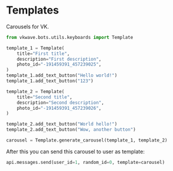 # Templates

Carousels for VK.


```python
from vkwave.bots.utils.keyboards import Template

template_1 = Template(
    title="First title",
    description="First description",
    photo_id="-191459391_457239025",
)
template_1.add_text_button("Hello world!")
template_1.add_text_button("123")

template_2 = Template(
    title="Second title",
    description="Second description",
    photo_id="-191459391_457239026",
)

template_2.add_text_button("World hello!")
template_2.add_text_button("Wow, another button")

carousel = Template.generate_carousel(template_1, template_2)
```

After this you can send this carousel to user as template:


```python
api.messages.send(user_id=1, random_id=0, template=carousel)
```
